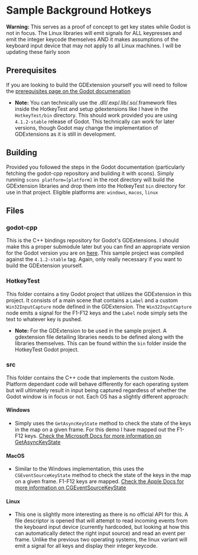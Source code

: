# Sample Background Hotkeys

**Warning:** This serves as a proof of concept to get key states while Godot is not in focus. The Linux libraries will emit signals for ALL keypresses and emit the integer keycode themselves AND it makes assumptions of the keyboard input device that may not apply to all Linux machines. I will be updating these fairly soon 

## Prerequisites

If you are looking to build the GDExtension yourself you will need to follow the [prerequisites page on the Godot documenation](https://docs.godotengine.org/en/stable/tutorials/scripting/gdextension/gdextension_cpp_example.html) 

- **Note:** You can technically use the .dll/.exp/.lib/.so/.framework files inside the HotkeyTest and setup gdextensions like I have in the `HotkeyTest/bin` directory. This should work provided you are using `4.1.2-stable` release of Godot. This technically can work for later versions, though Godot may change the implementation of GDExtensions as it is still in development.

## Building

Provided you followed the steps in the Godot documentation (particularly fetching the godot-cpp repository and building it with scons). Simply running `scons platform=[platform]` in the root directory will build the GDExtension libraries and drop them into the HotkeyTest `bin` directory for use in that project. Eligible platforms are: `windows`, `macos`, `linux`

## Files

### godot-cpp

This is the C++ bindings repository for Godot's GDExtensions. I should make this a proper submodule later but you can find an appropriate version for the Godot version you are on [here](https://github.com/godotengine/godot-cpp). This sample project was compiled against the `4.1.2-stable` tag. Again, only really necessary if you want to build the GDExtension yourself.

### HotkeyTest

This folder contains a tiny Godot project that utilizes the GDExtension in this project. It consists of a main scene that contains a `Label` and a custom `Win32InputCapture` node defined in the GDExtension. The `Win32InputCapture` node emits a signal for the F1-F12 keys and the `Label` node simply sets the text to whatever key is pushed.

- **Note:** For the GDExtension to be used in the sample project. A gdextension file detailing libraries needs to be defined along with the libraries themselves. This can be found within the `bin` folder inside the HotkeyTest Godot project.

### src

This folder contains the C++ code that implements the custom Node. Platform dependant code will behave differently for each operating system but will ultimately result in input being captured regardless of whether the Godot window is in focus or not. Each OS has a slightly different approach:

#### Windows

- Simply uses the `GetAsyncKeyState` method to check the state of the keys in the map on a given frame. For this demo I have mapped out the F1-F12 keys. [Check the Microsoft Docs for more information on GetAsyncKeyState](https://learn.microsoft.com/en-us/windows/win32/api/winuser/nf-winuser-getasynckeystate)

#### MacOS

- Similar to the Windows implementation, this uses the `CGEventSourceKeyState` method to check the state of the keys in the map on a given frame. F1-F12 keys are mapped. [Check the Apple Docs for more information on CGEventSourceKeyState](https://developer.apple.com/documentation/coregraphics/1408768-cgeventsourcekeystate)

#### Linux

- This one is slightly more interesting as there is no official API for this. A file descriptor is opened that will attempt to read incoming events from the keyboard input device (currently hardcoded, but looking at how this can automatically detect the right input source) and read an event per frame. Unlike the previous two operating systems, the linux variant will emit a signal for all keys and display their integer keycode.
